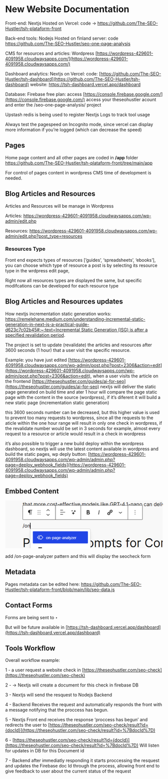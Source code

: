# New Website Documentation

Front-end: Nextjs Hosted on Vercel: code → https://github.com/The-SEO-Hustler/tsh-plataform-front

Back-end tools: Nodejs Hosted on finland server: code https://github.com/The-SEO-Hustler/seo-one-page-analysis

CMS for resources and articles: Wordpress  [https://wordpress-429601-4091958.cloudwaysapps.com/](https://wordpress-429601-4091958.cloudwaysapps.com/)

Dashboard analytics: Nextjs on Vercel: code: [https://github.com/The-SEO-Hustler/tsh-dashboard](https://github.com/The-SEO-Hustler/tsh-dashboard) website: https://tsh-dashboard.vercel.app/dashboard

Database: Firebase free plan: access [https://console.firebase.google.com/](https://console.firebase.google.com/) access your theseohustler acount and enter the /seo-one-page-analysis/ project

Upstash redis is being used to register Nextjs Logs to track tool usage

Always test the pagespeed on Incognito mode, since vercel can display more information if you’re logged (which can decrease the speed)

## Pages

Home page content and all other pages are coded in **/app** folder https://github.com/The-SEO-Hustler/tsh-plataform-front/tree/main/app

For control of pages content in wordpress CMS time of development is needed.

## Blog Articles and Resources

Articles and Resources will be manage in Wordpress

Articles: https://wordpress-429601-4091958.cloudwaysapps.com/wp-admin/edit.php

Resources: https://wordpress-429601-4091958.cloudwaysapps.com/wp-admin/edit.php?post_type=resources

### Resources Type

Front end expects  types of resources [’guides’, ‘spreadsheets’, ‘ebooks’], you can choose which type of resource a post is by selecting its resource type in the wrdpress edit page,

Right now all resources types are displayed the same, but specific modifcations can be developed for each resource type

  

## Blog Articles and Resources updates

How nextjs incrementation static generation works: [https://remelehane.medium.com/understanding-incremental-static-generation-in-next-js-a-practical-guide-d623c7c02b45#:~:text=Incremental Static Generation (ISG) is,after a specified revalidation period](https://remelehane.medium.com/understanding-incremental-static-generation-in-next-js-a-practical-guide-d623c7c02b45#:~:text=Incremental%20Static%20Generation%20(ISG)%20is,after%20a%20specified%20revalidation%20period).

The project is set to update (revalidate) the articles and resources after 3600 seconds (1 hour) that a user visit the specific resource.

Example: you have just edited [https://wordpress-429601-4091958.cloudwaysapps.com/wp-admin/post.php?post=2306&action=edit](https://wordpress-429601-4091958.cloudwaysapps.com/wp-admin/post.php?post=2306&action=edit), when a user visits the article on the frontend [https://theseohustler.com/guides/ai-for-seo](https://theseohustler.com/guides/ai-for-seo) nextjs will deliver the static page generated on build time and ater 1 hour will compare the page static page with the content in the source (wordpress), if it’s diferent it will build a new static page (incrementation static generation)

this 3600 seconds number can be decreased, but this higher value is used to prevent too many requests to wordpress, since all the requests to the aticle within the one hour range will result in only one check in wordpress, if the revalidate number would be set in 3 seconds for example, almost every request to a resource or article would result in a check in wordpress

it’s also possible to trigger a new build deploy within the wordpress dashboard, so nextjs will use the latest content available in wordpress and build the static pages, wp deply button: [https://wordpress-429601-4091958.cloudwaysapps.com/wp-admin/admin.php?page=deploy_webhook_fields](https://wordpress-429601-4091958.cloudwaysapps.com/wp-admin/admin.php?page=deploy_webhook_fields) 

## Embbed Content

![/public/readme/image.png](/public/readme/image.png)

add /on-page-analyzer pattern and this will display the seocheck form  

## Metadata

Pages metadata can be edited here: https://github.com/The-SEO-Hustler/tsh-plataform-front/blob/main/lib/seo-data.js

## Contact Forms

Forms are being sent to  ‣ 

But will be future available in [https://tsh-dashboard.vercel.app/dashboard](https://tsh-dashboard.vercel.app/dashboard) 

## Tools Workflow

Overall workflow example: 

1 - a user request a website check in [https://theseohustler.com/seo-check](https://theseohustler.com/seo-check)

2 -  → Nextjs will create a document for this check in firebase DB

3 - Nextjs will send the resquest to Nodejs Backend

4 - Backend Receives the request and automatically responds the front with a message notifying that the proccess has begun.

5 - Nextjs Front end receives the response ‘proccess has begun’ and redirects the user to [https://theseohustler.com/seo-check/result?id={docId}](https://theseohustler.com/seo-check/result?id=%7BdocId%7D) 

6 - [https://theseohustler.com/seo-check/result?id={docId}](https://theseohustler.com/seo-check/result?id=%7BdocId%7D) Will listen for updates in DB for this Document id

7 - Backend after immediatly responding it starts proccessing the resquest and updates the Firebase doc Id through the process, allowing front end to give feedback to user about the current status of the request